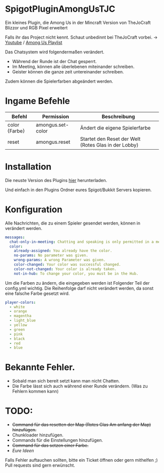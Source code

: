 # SpigotPluginAmongUsTJC

Ein kleines Plugin, die Among Us in der Mincraft Version von TheJoCraft Blizzor und RGB Pixel erweitert

Falls ihr das Project nicht kennt. Schaut unbedinnt bei TheJoCraft vorbei. -> [Youtube](https://www.youtube.com/user/thejominecraft) / [Among Us Playlist](https://www.youtube.com/watch?v=kUU34zO52uc&list=PL8yutqH6-uWoloIFyaAI1YRKk8DL8ITCQ)

Das Chatsystem wird folgendermaßen verändert.

  - Während der Runde ist der Chat gesperrt.
  - Im Meeting, können alle überlebenen miteinander schreiben.
  - Geister können die ganze zeit untereinander schreiben.
  
Zudem können die Spielerfarben abgeändert werden.
  
# Ingame Befehle

| Befehl | Permission | Beschreibung |
| ------ | ------ | ------ |
| color {Farbe} | amongus.set-color | Ändert die eigene Spielerfarbe |
| reset | amongus.reset | Startet den Reset der Welt (Rotes Glas in der Lobby) |

# Installation

Die neuste Version des Plugins [hier](https://github.com/LittleKing205/SpigotPluginAmongUsTJC/releases/) herunterladen.

Und einfach in den Plugins Ordner eures Spigot/Bukkit Servers kopieren.

# Konfiguration

Alle Nachrichten, die zu einem Spieler gesendet werden, können in verändert werden.

```yaml
messages:
  chat-only-in-meeting: Chatting and speaking is only permitted in a meeting during a round.
  color:
    already-assigned: You already have the color.
    no-params: No parameter was given.
    wrong-params: A wrong Parameter was given.
    color-changed: Your color was successful changed.
    color-not-changed: Your color is already taken.
    not-in-hub: To change your color, you must be in the Hub.
```

Um die Farben zu ändern, die eingegeben werden ist Folgender Teil der config.yml wichtig.
Die Reihenfolge darf nicht verändert werden, da sonst eine falsche Farbe gesetzt wird.

```yaml
player-colors:
  - white
  - orange
  - magentha
  - light_blue
  - yellow
  - green
  - pink
  - black
  - red
  - blue
```

# Bekannte Fehler.

  - Sobald man sich bereit setzt kann man nicht Chatten.
  - Die Farbe lässt sich auch während einer Runde verändern. (Was zu Fehlern kommen kann)
 
# TODO:
  - ~~Command für das resetten der Map (Rotes Glas Am anfang der Map) hinzufügen.~~
  - Chunkloader hinzufügen.
  - Commands für die Einstellungen hinzufügen.
  - ~~Command für das setzen einer Farbe.~~
  - _Eure Ideen_
  
Falls Fehler auftauchen sollten, bitte ein Ticket öffnen oder gern mithelfen ;) Pull requests sind gern erwünscht.

